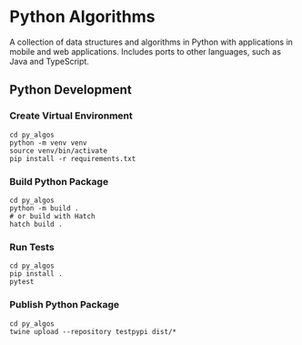# Python Algorithms

A collection of data structures and algorithms in Python with applications in mobile and web applications.
Includes ports to other languages, such as Java and TypeScript.

## Python Development

### Create Virtual Environment

```
cd py_algos
python -m venv venv
source venv/bin/activate
pip install -r requirements.txt
```

### Build Python Package

```
cd py_algos
python -m build .
# or build with Hatch
hatch build .
```

### Run Tests

```
cd py_algos
pip install .
pytest
```

### Publish Python Package

```
cd py_algos
twine upload --repository testpypi dist/*
```
